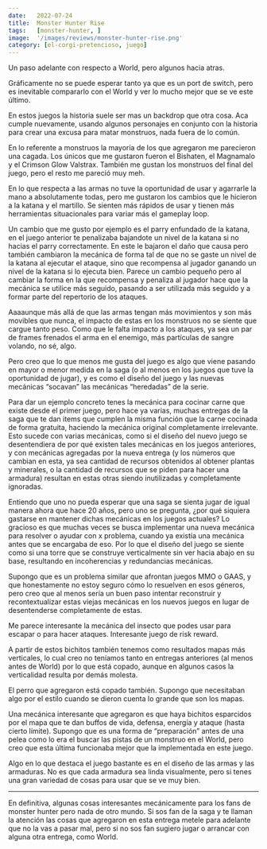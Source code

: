 ```yaml
---
date:   2022-07-24
title:  Monster Hunter Rise
tags:   [monster-hunter, ]
image:  '/images/reviews/monster-hunter-rise.png'
category: [el-corgi-pretencioso, juego]
---
```

Un paso adelante con respecto a World, pero algunos hacia atras.

Gráficamente no se puede esperar tanto ya que es un port de switch, pero es inevitable compararlo con el World y ver lo mucho mejor que se ve este último.

En estos juegos la historia suele ser mas un backdrop que otra cosa. Aca cumple nuevamente, usando algunos personajes en conjunto con la historia para crear una excusa para matar monstruos, nada fuera de lo común.

En lo referente a monstruos la mayoría de los que agregaron me parecieron una cagada. Los únicos que me gustaron fueron el Bishaten, el Magnamalo y el Crimson Glow Valstrax. También me gustan los monstruos del final del juego, pero el resto me pareció muy meh.

En lo que respecta a las armas no tuve la oportunidad de usar y agarrarle la mano a absolutamente todas, pero me gustaron los cambios que le hicieron a la katana y el martillo. Se sienten más rápidos de usar y tienen más herramientas situacionales para variar más el gameplay loop.

Un cambio que me gusto por ejemplo es el parry enfundado de la katana, en el juego anterior te penalizaba bajandote un nivel de la katana si no hacias el parry correctamente. En este le bajaron el daño que causa pero también cambiaron la mecánica de forma tal de que no se gaste un nivel de la katana al ejecutar el ataque, sino que recompensa al jugador ganando un nivel de la katana si lo ejecuta bien. Parece un cambio pequeño pero al cambiar la forma en la que recompensa y penaliza al jugador hace que la mecánica se utilice más seguido, pasando a ser utilizada más seguido y a formar parte del repertorio de los ataques.

Aaaaunque más allá de que las armas tengan más movimientos y son más movibles que nunca, el impacto de estas en los monstruos no se siente que cargue tanto peso. Como que le falta impacto a los ataques, ya sea un par de frames frenados el arma en el enemigo, más partículas de sangre volando, no sé, algo.

Pero creo que lo que menos me gusta del juego es algo que viene pasando en mayor o menor medida en la saga (o al menos en los juegos que tuve la oportunidad de jugar), y es como el diseño del juego y las nuevas mecánicas “socavan” las mecánicas “heredadas” de la serie.

Para dar un ejemplo concreto tenes la mecánica para cocinar carne que existe desde el primer juego, pero hace ya varias, muchas entregas de la saga que te dan items que cumplen la misma función que la carne cocinada de forma gratuita, haciendo la mecánica original completamente irrelevante. Esto sucede con varias mecánicas, como si el diseño del nuevo juego se desentendiera de por qué existen tales mecánicas en los juegos anteriores, y con mecánicas agregadas por la nueva entrega (y los números que cambian en esta, ya sea cantidad de recursos obtenidos al obtener plantas y minerales, o la cantidad de recursos que se piden para hacer una armadura) resultan en estas otras siendo inutilizadas y completamente ignoradas.

Entiendo que uno no pueda esperar que una saga se sienta jugar de igual manera ahora que hace 20 años, pero uno se pregunta, ¿por qué siquiera gastarse en mantener dichas mecánicas en los juegos actuales? Lo gracioso es que muchas veces se busca implementar una nueva mecánica para resolver o ayudar con x problema, cuando ya existía una mecánica antes que se encargaba de eso. Por lo que el diseño del juego se siente como si una torre que se construye verticalmente sin ver hacia abajo en su base, resultando en incoherencias y redundancias mecánicas.

Supongo que es un problema similar que afrontan juegos MMO o GAAS, y que honestamente no estoy seguro cómo lo resuelven en esos géneros, pero creo que al menos sería un buen paso intentar reconstruir y recontextualizar estas viejas mecánicas en los nuevos juegos en lugar de desentenderse completamente de estas.

Me parece interesante la mecánica del insecto que podes usar para escapar o para hacer ataques. Interesante juego de risk reward.

A partir de estos bichitos también tenemos como resultados mapas más verticales, lo cual creo no teníamos tanto en entregas anteriores (al menos antes de World) por lo que está copado, aunque en algunos casos la verticalidad resulta por demás molesta.

El perro que agregaron está copado también. Supongo que necesitaban algo por el estilo cuando se dieron cuenta lo grande que son los mapas.

Una mecánica interesante que agregaron es que haya bichitos esparcidos por el mapa que te dan buffos de vida, defensa, energía y ataque (hasta cierto límite). Supongo que es una forma de “preparación” antes de una pelea como lo era el buscar las pistas de un monstruo en el World, pero creo que esta última funcionaba mejor que la implementada en este juego.

Algo en lo que destaca el juego bastante es en el diseño de las armas y las armaduras. No es que cada armadura sea linda visualmente, pero si tenes una gran variedad de cosas para usar que se ve muy bien.

<hr>

En definitiva, algunas cosas interesantes mecánicamente para los fans de monster hunter pero nada de otro mundo. Si sos fan de la saga y te llaman la atención las cosas que agregaron en esta entrega metele para adelante que no la vas a pasar mal, pero si no sos fan sugiero jugar o arrancar con alguna otra entrega, como World.
